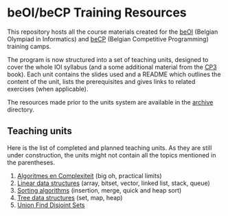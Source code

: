 # beOI/beCP Training Resources
This repository hosts all the course materials created for the [beOI](http://beoi.be-oi.be/) (Belgian Olympiad in Informatics) and [beCP](http://becp.be-oi.be/) (Belgian Competitive Programming) training camps.

The program is now structured into a set of teaching units, designed to cover the whole IOI syllabus (and a some additional material from the [CP3](http://cpbook.net/) book). Each unit contains the slides used and a README which outlines the content of the unit, lists the prerequisites and gives links to related exercises (when applicable).

The resources made prior to the units system are available in the [archive](archive) directory.

## Teaching units
Here is the list of completed and planned teaching units. As they are still under construction, the units might not contain all the topics mentioned in the parentheses.

1. [Algoritmes en Complexiteit](01-complexity/README-nl.md) (big oh, practical limits)
2. [Linear data structures](02-linear-struct/README-nl.md) (array, bitset, vector, linked list, stack, queue)
3. [Sorting algorithms](03-sorting/README-nl.md) (insertion, merge, quick and heap sort)
4. [Tree data structures](04-trees/README-nl.md) (set, map, heap)
7. [Union Find Disjoint Sets](07-union-find/README-nl.md)
